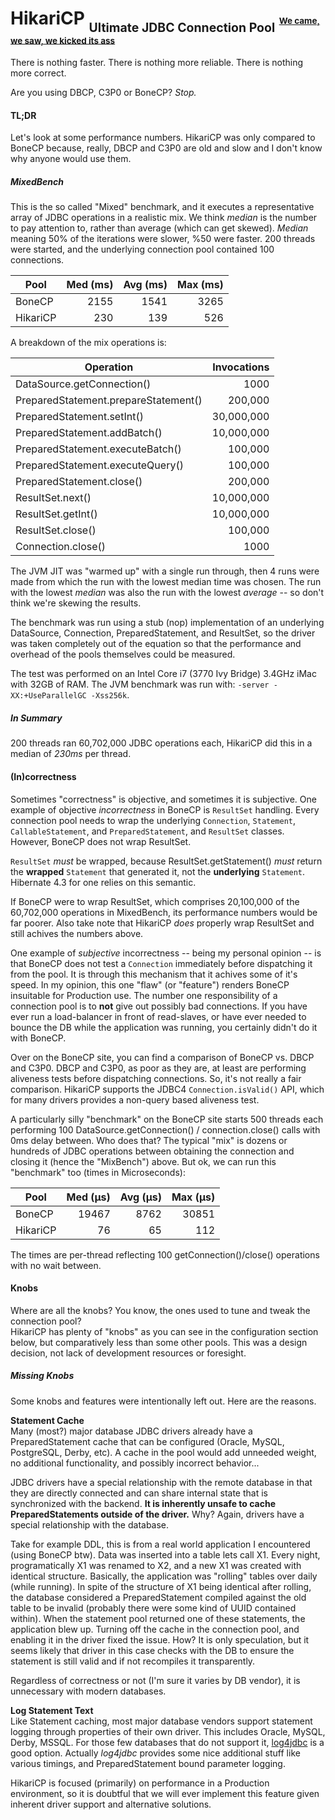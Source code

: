 HikariCP <sub><sub>Ultimate JDBC Connection Pool<sup><sup>&nbsp;&nbsp;[We came, we saw, we kicked its ass](http://youtu.be/-xMGRA_FePw)</sup></sup></sub></sub>
========

There is nothing faster.  There is nothing more reliable.  There is nothing more correct.

Are you using DBCP, C3P0 or BoneCP?  *Stop.*

#### TL;DR ####
Let's look at some performance numbers.  HikariCP was only compared to BoneCP because, really,
DBCP and C3P0 are old and slow and I don't know why anyone would use them.

##### MixedBench #####
This is the so called "Mixed" benchmark, and it executes a representative array of JDBC
operations in a realistic mix.  We think *median* is the number to pay attention to, rather
than average (which can get skewed).  *Median* meaning 50% of the iterations were slower, %50 were faster.  200 threads were started, and the underlying connection pool contained 100
connections.

| Pool     |  Med (ms) |  Avg (ms) |  Max (ms) |
| -------- | ---------:| ---------:| ---------:|
| BoneCP   | 2155      | 1541      | 3265      |
| HikariCP | 230       | 139       | 526       |

A breakdown of the mix operations is:

| Operation                            | Invocations |
| ------------------------------------ | -----------:|
| DataSource.getConnection()           | 1000        |
| PreparedStatement.prepareStatement() | 200,000     |
| PreparedStatement.setInt()           | 30,000,000  |
| PreparedStatement.addBatch()         | 10,000,000  |
| PreparedStatement.executeBatch()     | 100,000     |
| PreparedStatement.executeQuery()     | 100,000     |
| PreparedStatement.close()            | 200,000     |
| ResultSet.next()                     | 10,000,000  |
| ResultSet.getInt()                   | 10,000,000  |
| ResultSet.close()                    | 100,000     |
| Connection.close()                   | 1000        |

The JVM JIT was "warmed up" with a single run through, then 4 runs were made from which the run
with the lowest median time was chosen.  The run with the lowest *median* was also the run
with the lowest *average* -- so don't think we're skewing the results.

The benchmark was run using a stub (nop) implementation of an underlying DataSource, Connection,
PreparedStatement, and ResultSet, so the driver was taken completely out of the equation so
that the performance and overhead of the pools themselves could be measured.

The test was performed on an Intel Core i7 (3770 Ivy Bridge) 3.4GHz iMac with 32GB of RAM.  The
JVM benchmark was run with: ``-server -XX:+UseParallelGC -Xss256k``.

##### In Summary #####
200 threads ran 60,702,000 JDBC operations each, HikariCP did this in a median of *230ms* per thread.

#### (In)correctness ####
Sometimes "correctness" is objective, and sometimes it is subjective.  One example of
objective *incorrectness* in BoneCP is ``ResultSet`` handling.  Every connection pool needs to
wrap the underlying ``Connection``, ``Statement``, ``CallableStatement``, and
``PreparedStatement``, and ``ResultSet`` classes.  However, BoneCP does not wrap ResultSet.

``ResultSet`` *must* be wrapped, because ResultSet.getStatement() *must* return the **wrapped**
``Statement`` that generated it, not the **underlying** ``Statement``.  Hibernate 4.3 for one
relies on this semantic.

If BoneCP were to wrap ResultSet, which comprises 20,100,000 of the 60,702,000 operations in
MixedBench, its performance numbers would be far poorer.  Also take note that HikariCP *does*
properly wrap ResultSet and still achives the numbers above.

One example of *subjective* incorrectness -- being my personal opinion -- is that
BoneCP does not test a ``Connection`` immediately before dispatching it from the pool.  It is
through this mechanism that it achives some of it's speed.  In my opinion, this one "flaw"
(or "feature") renders BoneCP insuitable for Production use.  The number one responsibility of
a connection pool is to **not** give out possibly bad connections.  If you have ever run a
load-balancer in front of read-slaves, or have ever needed to bounce the DB while the
application was running, you certainly didn't do it with BoneCP.

Over on the BoneCP site, you can find a comparison of BoneCP vs. DBCP and C3P0.  DBCP and C3P0,
as poor as they are, at least are performing aliveness tests before dispatching connections.
So, it's not really a fair comparison.  HikariCP supports the JDBC4 ``Connection.isValid()``
API, which for many drivers provides a non-query based aliveness test.

A particularly silly "benchmark" on the BoneCP site starts 500 threads each performing 100
DataSource.getConnection() / connection.close() calls with 0ms delay between.  Who does that?
The typical "mix" is dozens or hundreds of JDBC operations between obtaining the connection and
closing it (hence the "MixBench") above.  But ok, we can run this "benchmark" too (times in
Microseconds):

| Pool     |  Med (μs) |  Avg (μs) |  Max (μs) |
| -------- | ---------:| ---------:| ---------:|
| BoneCP   | 19467     | 8762      | 30851     |
| HikariCP | 76        | 65        | 112       |

The times are per-thread reflecting 100 getConnection()/close() operations with no wait between.

#### Knobs ####
Where are all the knobs?  You know, the ones used to tune and tweak the connection pool?  
HikariCP has plenty of "knobs" as you can see in the configuration section below, but
comparatively less than some other pools.  This was a design decision, not lack of development resources or foresight.

##### ***Missing Knobs*** #####
Some knobs and features were intentionally left out.  Here are the reasons.

**Statement Cache**<br/>
Many (most?) major database JDBC drivers already have a PreparedStatement cache that can be
configured (Oracle, MySQL, PostgreSQL, Derby, etc).  A cache in the pool would add unneeded
weight, no additional functionality, and possibly incorrect behavior...

JDBC drivers have a special relationship with the remote database in that they are directly
connected and can share internal state that is synchronized with the backend.  **It is
inherently unsafe to cache PreparedStatements outside of the driver.**  Why?  Again, drivers
have a special relationship with the database.

Take for example DDL, this is from a real world application I encountered (using BoneCP btw).
Data was inserted into a table lets call X1.  Every night, programatically X1 was renamed to X2, and a new X1 was created with identical structure.  Basically, the application was
"rolling" tables over daily (while running).  In spite of the structure of X1 being identical
after rolling, the database considered a PreparedStatement compiled against the old table to be
invalid (probably there were some kind of UUID contained within).  When the statement pool
returned one of these statements, the application blew up.  Turning off the cache in the
connection pool, and enabling it in the driver fixed the issue.  How?  It is only speculation,
but it seems likely that driver in this case checks with the DB to ensure the statement is
still valid and if not recompiles it transparently.

Regardless of correctness or not (I'm sure it varies by DB vendor), it is unnecessary with
modern databases.

**Log Statement Text**<br/>
Like Statement caching, most major database vendors support statement logging through
properties of their own driver.  This includes Oracle, MySQL, Derby, MSSQL.  For those few
databases that do not support it, [log4jdbc](https://code.google.com/p/log4jdbc/) is a good option.  Actually *log4jdbc* provides some nice additional stuff like various timings, and
PreparedStatement bound parameter logging.

HikariCP is focused (primarily) on performance in a Production environment, so it is doubtful
that we will ever implement this feature given inherent driver support and alternative
solutions.
